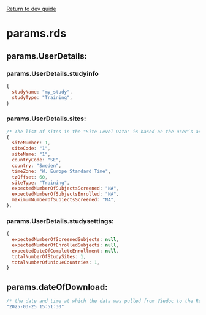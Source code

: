 [Return to dev guide](../dev_guide.md)

# params.rds
## params.UserDetails:   
###  params.UserDetails.studyinfo
```JavaScript   
{
  studyName: "my_study",
  studyType: "Training",
}
```   

### params.UserDetails.sites:
  
```JavaScript
/* The list of sites in the "Site Level Data" is based on the user’s access to the study. */
{
  siteNumber: 1,
  siteCode: "1",
  siteName: "1",
  countryCode: "SE",
  country: "Sweden",
  timeZone: "W. Europe Standard Time",
  tzOffset: 60,
  siteType: "Training",
  expectedNumberOfSubjectsScreened: "NA",
  expectedNumberOfSubjectsEnrolled: "NA",
  maximumNumberOfSubjectsScreened: "NA",
},
```   

### params.UserDetails.studysettings:
  
```JavaScript  
{
  expectedNumberOfScreenedSubjects: null,
  expectedNumberOfEnrolledSubjects: null,
  expectedDateOfCompleteEnrollment: null,
  totalNumberOfStudySites: 1,
  totalNumberOfUniqueCountries: 1,
}

```   

## params.dateOfDownload:

```JavaScript
/* the date and time at which the data was pulled from Viedoc to the Reports server */
"2025-03-25 15:51:30"  
```   
